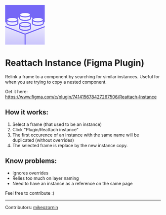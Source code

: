 ![logo](https://github.com/renancamm/figma-reattache-instance/blob/master/icon_128.png?raw=true)

# Reattach Instance (Figma Plugin)
Relink a frame to a component by searching for similar instances.
Useful for when you are trying to copy a nested component.

Get it here: https://www.figma.com/c/plugin/741415678427267506/Reattach-Instance


## How it works:
1. Select a frame (that used to be an instance)
2. Click "Plugin/Reattach instance"
3. The first occurence of an instance with the same name will be duplicated (without overrides)
4. The selected frame is replace by the new instance copy.

## Know problems:
- Ignores overrides
- Relies too much on layer naming
- Need to have an instance as a reference on the same page

Feel free to contribute :)


---

Contributors: [mikeozornin](https://github.com/mikeozornin)




